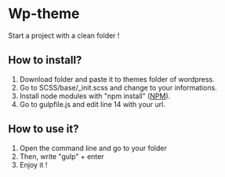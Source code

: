 # Wp-theme
Start a project with a clean folder !

## How to install?
1. Download folder and paste it to themes folder of wordpress.
2. Go to SCSS/base/_init.scss and change to your informations.
3. Install node modules with "npm install" ([NPM](https://www.npmjs.com/)).
4. Go to gulpfile.js and edit line 14 with your url.

## How to use it?
1. Open the command line and go to your folder
2. Then, write "gulp" + enter
3. Enjoy it !
